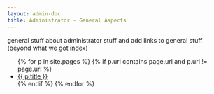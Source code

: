 ```yaml
---
layout: admin-doc
title: Administrator - General Aspects
---
```


general stuff about administrator stuff and add links to general stuff (beyond what we got index)

<ul>
{% for p in site.pages %}
{% if p.url contains page.url and p.url != page.url %}
  <li><a href="{{ p.url }}">{{ p.title }}</a></li>
{% endif %}
{% endfor %}
</ul>


